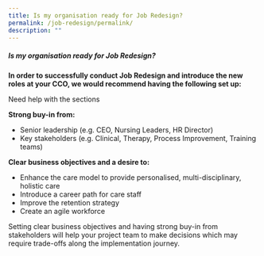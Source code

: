 ```yaml
---
title: Is my organisation ready for Job Redesign?
permalink: /job-redesign/permalink/
description: ""
---
```

##### Is my organisation ready for Job Redesign?

**In order to successfully conduct Job Redesign and introduce the new roles at your CCO, we would recommend having the following set up:**

Need help with the sections

**Strong buy-in from:**

*   Senior leadership (e.g. CEO, Nursing Leaders, HR Director)
*   Key stakeholders (e.g. Clinical, Therapy, Process Improvement, Training teams)

**Clear business objectives and a desire to:**

*   Enhance the care model to provide personalised, multi-disciplinary, holistic care
*   Introduce a career path for care staff
*   Improve the retention strategy
*   Create an agile workforce

Setting clear business objectives and having strong buy-in from stakeholders will help your project team to make decisions which may require trade-offs along the implementation journey.
